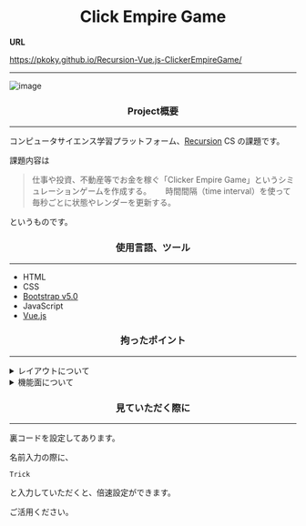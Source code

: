 <h1 align="center">Click Empire Game</h1>

**URL**

https://pkoky.github.io/Recursion-Vue.js-ClickerEmpireGame/

---

![image](https://user-images.githubusercontent.com/78239360/141071949-2e31d36b-75af-4fe1-85f3-50658d837df7.png)

<h3 align="center">Project概要</h3>

---

コンピュータサイエンス学習プラットフォーム、[Recursion](https://recursionist.io/dashboard/users/koky) CS の課題です。

課題内容は

> 仕事や投資、不動産等でお金を稼ぐ「Clicker Empire Game」というシミュレーションゲームを作成する。　　
> 時間間隔（time interval）を使って毎秒ごとに状態やレンダーを更新する。

というものです。

<h3 align="center">使用言語、ツール</h3>

---

- HTML
- CSS
- [Bootstrap v5.0](https://getbootstrap.jp/docs/5.0/getting-started/introduction/)
- JavaScript
- [Vue.js](https://jp.vuejs.org/index.html)

<h3 align="center">拘ったポイント</h3>

---

<details>
<summary>レイアウトについて</summary>
<div>

レイアウトは課題サンプルがあったので、そちらを参考にしました。  
その上で下記のテーマを設定しました。

```
- ユーザーが見やすくわかりやすいこと
- CSS を出来るだけ使わず、Bootstrapのみでどんなものが作れるのか
```

</div>
</details>

<details>
<summary>機能面について</summary>
<div>

下記のことを意識しました。

```
- 出来る限り 1 つのメソッドに 1 つの役割
- 英語を読むように理解できる変数名
```

</div>
</details>

<h3 align="center">見ていただく際に</h3>

---

裏コードを設定してあります。

名前入力の際に、
```
Trick
```

と入力していただくと、倍速設定ができます。

ご活用ください。
